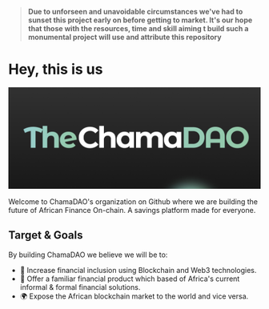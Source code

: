> **Due to unforseen and unavoidable circumstances we've had to sunset this project early on before getting to market. It's our hope that those with the resources, time and skill aiming t build such a monumental project will use and attribute this repository**

# Hey, this is us

![the_chama_dao](../assets/home_banner.jpg)

Welcome to ChamaDAO's organization on Github where we are building the future of African Finance On-chain. A savings platform made for everyone.

## Target & Goals

By building ChamaDAO we believe we will be to:

- 🏦 Increase financial inclusion using Blockchain and Web3 technologies.
- 🤔 Offer a familiar financial product which based of Africa's current informal & formal financial solutions.
- 🌍 Expose the African blockchain market to the world and vice versa.
